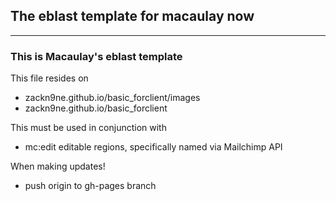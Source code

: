 ## The eblast template for macaulay now
- - -
### This is Macaulay's eblast template

This file resides on
- zackn9ne.github.io/basic_forclient/images
- zackn9ne.github.io/basic_forclient

This must be used in conjunction with
- mc:edit editable regions, specifically named via Mailchimp API

When making updates!
- push origin to gh-pages branch
